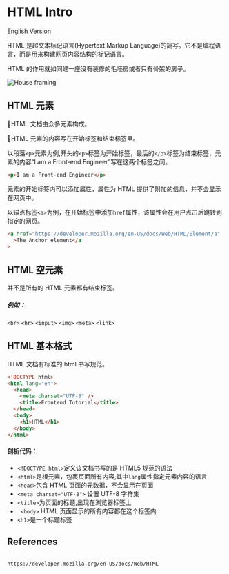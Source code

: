 # HTML Intro

[English Version](HTML-Intro-EN.md)

HTML 是超文本标记语言(Hypertext Markup Language)的简写。它不是编程语言，而是用来构建网页内容结构的标记语言。

HTML 的作用就如同建一座没有装修的毛坯房或者只有骨架的房子。

<img src="https://cdn.pixabay.com/photo/2018/05/03/10/18/housebuilding-3370969_1280.jpg" alt="House framing">

## HTML 元素

📎HTML 文档由众多元素构成。

📎HTML 元素的内容写在开始标签和结束标签里。

以段落`<p>`元素为例,开头的`<p>`标签为开始标签，最后的`</p>`标签为结束标签，元素的内容“I am a Front-end Engineer”写在这两个标签之间。

```html
<p>I am a Front-end Engineer</p>
```

元素的开始标签内可以添加属性，属性为 HTML 提供了附加的信息，并不会显示在网页中。

以锚点标签`<a>`为例，在开始标签中添加`href`属性，该属性会在用户点击后跳转到指定的网页。

```html
<a href="https://developer.mozilla.org/en-US/docs/Web/HTML/Element/a"
  >The Anchor element</a
>
```

## HTML 空元素

并不是所有的 HTML 元素都有结束标签。

##### 例如：

`<br>`
`<hr>`
`<input>`
`<img>`
`<meta>`
`<link>`

## HTML 基本格式

HTML 文档有标准的 html 书写规范。

```html
<!DOCTYPE html>
<html lang="en">
  <head>
    <meta charset="UTF-8" />
    <title>Frontend Tutorial</title>
  </head>
  <body>
    <h1>HTML</h1>
  </body>
</html>
```

#### 剖析代码：

- `<!DOCTYPE html>`定义该文档书写的是 HTML5 规范的语法
- `<html>`是根元素，包裹页面所有内容,其中`lang`属性指定元素内容的语言
- `<head>`包含 HTML 页面的元数据，不会显示在页面
- `<meta charset="UTF-8">` 设置 UTF-8 字符集
- `<title>`为页面的标题,出现在浏览器标签上
- ` <body>` HTML 页面显示的所有内容都在这个标签内
- `<h1>`是一个标题标签

## References

```

https://developer.mozilla.org/en-US/docs/Web/HTML


```
